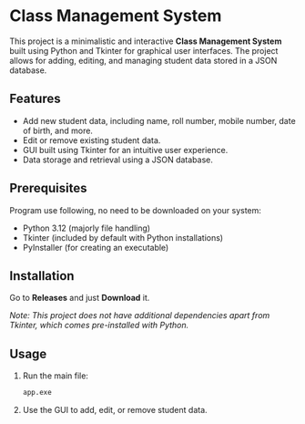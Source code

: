 # Class Management System

This project is a minimalistic and interactive **Class Management System** built using Python and Tkinter for graphical user interfaces. The project allows for adding, editing, and managing student data stored in a JSON database.

## Features

- Add new student data, including name, roll number, mobile number, date of birth, and more.
- Edit or remove existing student data.
- GUI built using Tkinter for an intuitive user experience.
- Data storage and retrieval using a JSON database.

## Prerequisites

Program use following, no need to be downloaded on your system:
- Python 3.12 (majorly file handling)
- Tkinter (included by default with Python installations)
- PyInstaller (for creating an executable)

## Installation

Go to <b>Releases</b> and just <b>Download</b> it.

   *Note: This project does not have additional dependencies apart from Tkinter, which comes pre-installed with Python.*

## Usage

1. Run the main file:
    ```bash
    app.exe
    ```
2. Use the GUI to add, edit, or remove student data.
